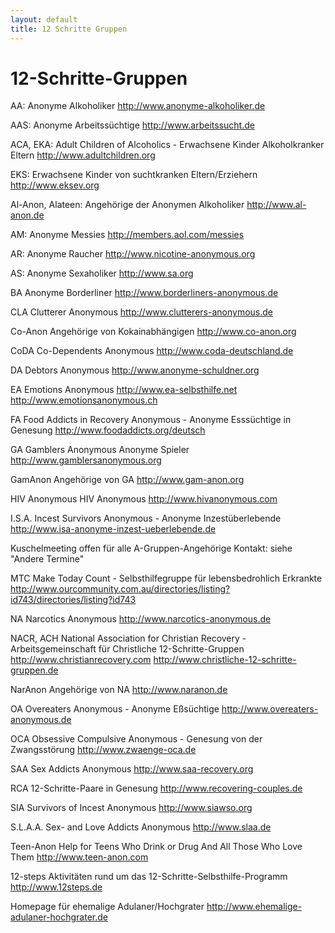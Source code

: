 ```yaml
---
layout: default
title: 12 Schritte Gruppen
---
```

# 12-Schritte-Gruppen

AA: Anonyme Alkoholiker
   <http://www.anonyme-alkoholiker.de>

AAS: Anonyme Arbeitssüchtige
   <http://www.arbeitssucht.de>

ACA, EKA: Adult Children of Alcoholics - Erwachsene  Kinder Alkoholkranker  Eltern
   <http://www.adultchildren.org>

EKS: Erwachsene Kinder von suchtkranken Eltern/Erziehern
   <http://www.eksev.org>

Al-Anon, Alateen: Angehörige der Anonymen Alkoholiker
   <http://www.al-anon.de>

AM: Anonyme Messies
   <http://members.aol.com/messies>

AR: Anonyme Raucher
   <http://www.nicotine-anonymous.org>

AS: Anonyme Sexaholiker
   <http://www.sa.org>

BA
Anonyme Borderliner
  <http://www.borderliners-anonymous.de>

CLA
Clutterer Anonymous
  <http://www.clutterers-anonymous.de>

Co-Anon
Angehörige     von Kokainabhängigen
  <http://www.co-anon.org>

CoDA
Co-Dependents Anonymous
  <http://www.coda-deutschland.de>

DA
Debtors Anonymous
  <http://www.anonyme-schuldner.org>

EA
Emotions Anonymous
  <http://www.ea-selbsthilfe.net>
  <http://www.emotionsanonymous.ch>

FA
Food Addicts in Recovery Anonymous - Anonyme Esssüchtige in Genesung
<http://www.foodaddicts.org/deutsch>

GA
Gamblers   Anonymous 
Anonyme Spieler
  <http://www.gamblersanonymous.org>

GamAnon
Angehörige   von GA
  <http://www.gam-anon.org>

HIV  Anonymous
HIV   Anonymous
  <http://www.hivanonymous.com>

I.S.A.
Incest Survivors Anonymous - Anonyme Inzestüberlebende
  <http://www.isa-anonyme-inzest-ueberlebende.de>

Kuschelmeeting
 offen   für alle A-Gruppen-Angehörige
   Kontakt:   siehe "Andere Termine"

MTC
Make Today Count - Selbsthilfegruppe für lebensbedrohlich Erkrankte
  <http://www.ourcommunity.com.au/directories/listing?id743/directories/listing?id743>

NA
 Narcotics   Anonymous
  <http://www.narcotics-anonymous.de>

NACR,   ACH
 National   Association for Christian Recovery -  Arbeitsgemeinschaft für
Christliche 12-Schritte-Gruppen
  <http://www.christianrecovery.com>
<http://www.christliche-12-schritte-gruppen.de>

NarAnon
Angehörige   von NA
  <http://www.naranon.de>

OA
Overeaters Anonymous - Anonyme Eßsüchtige
  <http://www.overeaters-anonymous.de>

OCA
Obsessive   Compulsive    Anonymous - Genesung
von der Zwangsstörung
  <http://www.zwaenge-oca.de>

SAA
Sex Addicts Anonymous
  <http://www.saa-recovery.org>

RCA
12-Schritte-Paare in Genesung
  <http://www.recovering-couples.de>

SIA
Survivors of   Incest Anonymous
  <http://www.siawso.org>

S.L.A.A.
Sex-   and Love Addicts Anonymous
  <http://www.slaa.de>

Teen-Anon
Help   for Teens Who Drink or Drug And All Those Who Love Them
  <http://www.teen-anon.com>

12-steps
Aktivitäten   rund um das 12-Schritte-Selbsthilfe-Programm
  <http://www.12steps.de>

Homepage für ehemalige Adulaner/Hochgrater
  <http://www.ehemalige-adulaner-hochgrater.de> 
   
